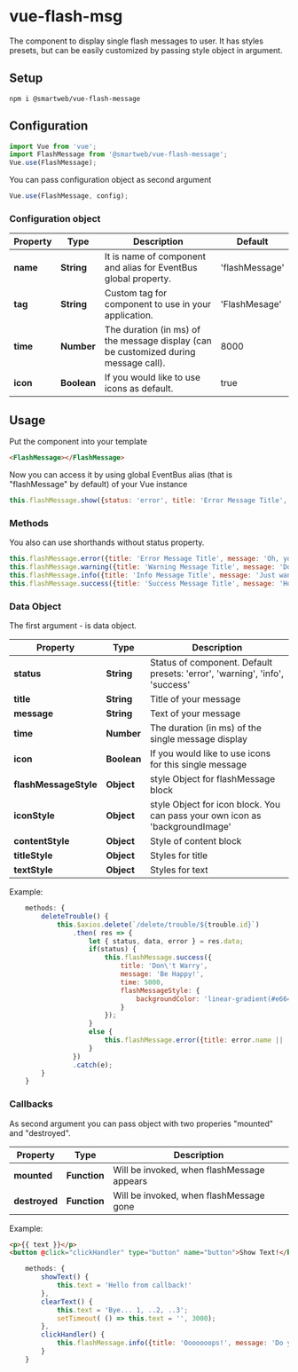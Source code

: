 # vue-flash-msg

The component to display single flash messages to user. It has styles presets, but can be easily customized by passing style object in argument.

## Setup
```
npm i @smartweb/vue-flash-message
```
## Configuration

```javascript
import Vue from 'vue';
import FlashMessage from '@smartweb/vue-flash-message';
Vue.use(FlashMessage);
```

You can pass configuration object as second argument

```javascript
Vue.use(FlashMessage, config);
```
### Configuration object

| Property | Type | Description | Default |
| ------ | ------ | ------ | ------ |
| **name** | **String** | It is name of component and alias for EventBus global property. | 'flashMessage' |
| **tag** | **String** | Custom tag for component to use in your application. | 'FlashMesage' |
| **time** | **Number** | The duration (in ms) of the message display (can be customized during message call). | 8000  |
| **icon** | **Boolean** | If you would like to use icons as default. | true  |

## Usage

Put the component into your template

```html
<FlashMessage></FlashMessage>
```

Now you can access it by using global EventBus alias (that is "flashMessage" by default) of your Vue instance

```javascript
this.flashMessage.show({status: 'error', title: 'Error Message Title', message: 'Oh, you broke my heart! Shame on you!'})
```

### Methods

You also can use shorthands without status property.

```javascript
this.flashMessage.error({title: 'Error Message Title', message: 'Oh, you broke my heart! Shame on you!'});
this.flashMessage.warning({title: 'Warning Message Title', message: 'Don\'t stop me nooooow....!'});
this.flashMessage.info({title: 'Info Message Title', message: 'Just want you to know, that Vue is so cool'});
this.flashMessage.success({title: 'Success Message Title', message: 'Hoorah, it is my fist npm package and it works!'});
```

### Data Object

The first argument - is data object.

| Property | Type | Description |
| ------ | ------ | ------ |
| **status** | **String** | Status of component. Default presets: 'error', 'warning', 'info', 'success' |
| **title** | **String** | Title of your message |
| **message** | **String** | Text of your message |
| **time** | **Number** | The duration (in ms) of the single message display |
| **icon** | **Boolean** |  If you would like to use icons for this single message|
| **flashMessageStyle** | **Object** | style Object for flashMessage block |
| **iconStyle** | **Object** | style Object for icon block. You can pass your own icon as 'backgroundImage' |
| **contentStyle** | **Object** | Style of content block |
| **titleStyle** | **Object** | Styles for title |
| **textStyle** | **Object** |  Styles for text |

Example:

```javascript
    methods: {
        deleteTrouble() {
            this.$axios.delete(`/delete/trouble/${trouble.id}`)
                .then( res => {
                    let { status, data, error } = res.data;
                    if(status) {
                        this.flashMessage.success({
                            title: 'Don\'t Warry',
                            message: 'Be Happy!',
                            time: 5000,
                            flashMessageStyle: {
                                backgroundColor: 'linear-gradient(#e66465, #9198e5)'
                            }
                        });
                    }
                    else {
                        this.flashMessage.error({title: error.name || 'Error', message: error.message});
                    }
                })
                .catch(e);
        }
    }
```

### Callbacks

As second argument you can pass object with two properies "mounted" and "destroyed".

| Property | Type | Description |
| ------ | ------ | ------ |
| **mounted** | **Function** | Will be invoked, when flashMessage appears |
| **destroyed** | **Function** | Will be invoked, when flashMessage gone |

Example:

```html
<p>{{ text }}</p>
<button @click="clickHandler" type="button" name="button">Show Text!</button>
```

```javascript
    methods: {
        showText() {
            this.text = 'Hello from callback!'
        },
        clearText() {
            this.text = 'Bye... 1, ..2, ..3';
            setTimeout( () => this.text = '', 3000);
        },
        clickHandler() {
            this.flashMessage.info({title: 'Ooooooops!', message: 'Do you see this text? Wtf?'})
        }
    }
```
